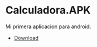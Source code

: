 # Calculadora.APK
Mi primera aplicacion para android. 


- [Download](https://github.com/Tresillo2017/Calculadora.APK/raw/master/calculadora.apk)
